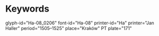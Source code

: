# Keywords
glyph-id="Ha-08_0206"
font-id="Ha-08"
printer-id="Ha"
printer="Jan Haller"
period="1505–1525"
place="Kraków"
PT plate="171"
